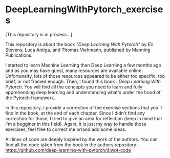 # DeepLearningWithPytorch_exercises

[This repository is in process...]

This repository is about the book *"Deep Learning With Pytorch"* by Eli Stevens, Luca Antiga, and Thomas Viehmann, published by Manning Publications.

I started to learn Machine Learning then Deep Learning a few months ago and as you may have guest, many resources are available online. Unfortunalty, lots of those resources appeared to be either too specific, too brief, or not framed enough.
Then, I found this book : *Deep Learning With Pytorch*. You will find all the concepts you need to learn and fully apprehending deep learning and understanding what's under the hood of the Pytorch framework.

In this repository, I provide a correction of the exercise sections that you'll find in the book, at the end of each chapter.
Since I didn't find any correction for those, I tried to give an area for reflection (keep in mind that I'm a begginer in this field).
Again, it is just my way to handle those exercises, feel free to correct me or/and add some ideas.

All lines of code are deeply inspired by the work of the authors.
You can find all the code taken from the book in the authors repository : https://github.com/deep-learning-with-pytorch/dlwpt-code
